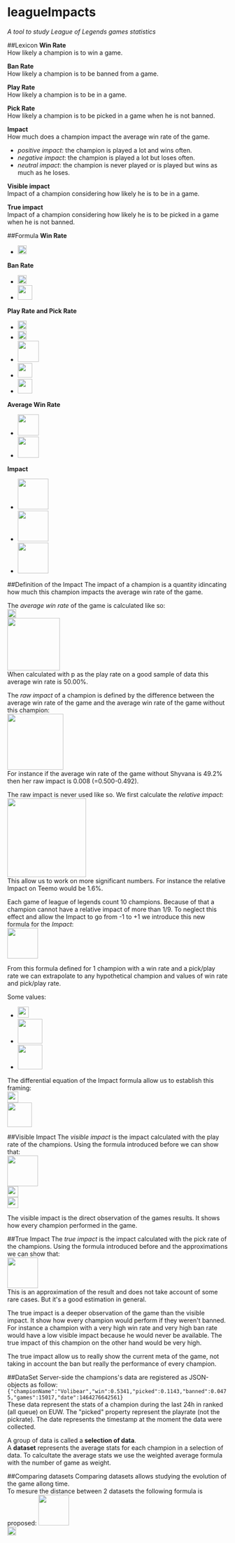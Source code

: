 # leagueImpacts
*A tool to study League of Legends games statistics*

##Lexicon
**Win Rate**   
How likely a champion is to win a game.

**Ban Rate**  
How likely a champion is to be banned from a game.

**Play Rate**  
How likely a champion is to be in a game.

**Pick Rate**  
How likely a champion is to be picked in a game when he is not banned.

**Impact**  
How much does a champion impact the average win rate of the game.  
- *positive impact*: the champion is played a lot and wins often.
- *negative impact*: the champion is played a lot but loses often.
- *neutral impact*: the champion is never played or is played but wins as much as he loses.

**Visible impact**    
Impact of a champion considering how likely he is to be in a game.

**True impact**  
Impact of a champion considering how likely he is to be picked in a game when he is not banned.

##Formula
**Win Rate**  
- <img src="http://i.imgur.com/PK3XH8X.png" height="20" />

**Ban Rate**  
- <img src="http://i.imgur.com/FvzUgbY.png" height="20" />  
- <img src="http://i.imgur.com/HoMfIyd.png" height="33" /> 

**Play Rate and Pick Rate**  
- <img src="http://i.imgur.com/vWmzcCd.png" height="20" />  
- <img src="http://i.imgur.com/gGtlmQp.png" height="20" />  
- <img src="http://i.imgur.com/6naL8MY.png" height="48" />  
- <img src="http://i.imgur.com/cNJbNse.png" height="33" />  
- <img src="http://i.imgur.com/68611GK.png" height="33" />  

**Average Win Rate**  
- <img src="http://i.imgur.com/DewpfaB.png" height="48" />  
- <img src="http://i.imgur.com/KJRYzxC.png" height="48" />  

**Impact**  
- <img src="http://i.imgur.com/r8mMryu.png" height="70" /> 
- <img src="http://i.imgur.com/E2w4m9o.png" height="70" /> 
- <img src="http://i.imgur.com/VCgo6NF.png" height="70" /> 


##Definition of the Impact
The impact of a champion is a quantity idincating how much this champion impacts the average win rate of the game.

The *average win rate* of the game is calculated like so:  
<img src="http://i.imgur.com/vWmzcCd.png" height="20" />  
<img src="http://i.imgur.com/Nfjwnga.png" height="120" />  
When calculated with p as the play rate on a good sample of data this average win rate is 50.00%.

The *raw impact* of a champion is defined by the difference between the average win rate of the game and the average win rate of the game without this champion:  
<img src="http://i.imgur.com/cnDVVeB.png" height="128" />  
For instance if the average win rate of the game without Shyvana is 49.2% then her raw impact is 0.008 (=0.500-0.492).

The raw impact is never used like so. We first calculate the *relative impact*:
<img src="http://i.imgur.com/LxBD9w9.png" height="180" />  
This allow us to work on more significant numbers. For instance the relative Impact on Teemo would be 1.6%.

Each game of league of legends count 10 champions. Because of that a champion cannot have a relative impact of more than 1/9. To neglect this effect and allow the Impact to go from -1 to +1 we introduce this new formula for the *Impact*:  
<img src="http://i.imgur.com/r8mMryu.png" height="70" /> 

From this formula defined for 1 champion with a win rate and a pick/play rate we can extrapolate to any hypothetical champion and values of win rate and pick/play rate.

Some values:
- <img src="http://i.imgur.com/PrVh9kb.png" height="25" /> 
- <img src="http://i.imgur.com/dEHESf4.png" height="56" /> 
- <img src="http://i.imgur.com/s6hS3gz.png" height="56" />

The differential equation of the Impact formula allow us to establish this framing:  
<img src="http://i.imgur.com/PrVh9kb.png" height="25" />  
<img src="http://i.imgur.com/OLoycXc.png" height="56" />


##Visible Impact
The *visible impact* is the impact calculated with the play rate of the champions. Using the formula introduced before we can show that:  
<img src="http://i.imgur.com/E2w4m9o.png" height="70" />  
<img src="http://i.imgur.com/Oe01lwO.png" height="25" />  
<img src="http://i.imgur.com/LNGQDXT.png" height="25" />  

The visible impact is the direct observation of the games results. It shows how every champion performed in the game.

##True Impact
The *true impact* is the impact calculated with the pick rate of the champions. Using the formula introduced before and the approximations we can show that:  
<img src="http://i.imgur.com/VCgo6NF.png" height="70" />  
This is an approximation of the result and does not take account of some rare cases. But it's a good estimation in general.

The true impact is a deeper observation of the game than the visible impact. It show how every champion would perform if they weren't banned. For instance a champion with a very high win rate and very high ban rate would have a low visible impact because he would never be available. The true impact of this champion on the other hand would be very high.

The true impact allow us to really show the current meta of the game, not taking in account the ban but really the performance of every champion.


##DataSet
Server-side the champions's data are registered as JSON-objects as follow:  
<code>{"championName":"Volibear","win":0.5341,"picked":0.1143,"banned":0.0475,"games":15017,"date":1464276642561}</code>  
These data represent the stats of a champion during the last 24h in ranked (all queue) on EUW. The "picked" property represent the playrate (not the pickrate). The date represents the timestamp at the moment the data were collected.

A group of data is called a **selection of data**.  
A **dataset** represents the average stats for each champion in a selection of data.
To calcultate the average stats we use the weighted average formula with the number of game as weight.

##Comparing datasets
Comparing datasets allows studying the evolution of the game allong time.  
To mesure the distance between 2 datasets the following formula is proposed:
<img src="http://i.imgur.com/GvtYrnZ.png" height="70" />  
<img src="http://i.imgur.com/RpyCZ8P.png" height="20" />  




